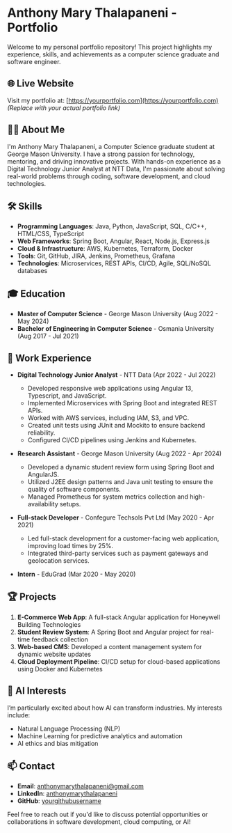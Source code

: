# Anthony Mary Thalapaneni - Portfolio

Welcome to my personal portfolio repository! This project highlights my experience, skills, and achievements as a computer science graduate and software engineer.

## 🌐 Live Website

Visit my portfolio at: [https://yourportfolio.com](https://yourportfolio.com) *(Replace with your actual portfolio link)*

## 🧑‍💻 About Me

I'm Anthony Mary Thalapaneni, a Computer Science graduate student at George Mason University. I have a strong passion for technology, mentoring, and driving innovative projects. With hands-on experience as a Digital Technology Junior Analyst at NTT Data, I'm passionate about solving real-world problems through coding, software development, and cloud technologies.

## 🛠 Skills

- **Programming Languages**: Java, Python, JavaScript, SQL, C/C++, HTML/CSS, TypeScript
- **Web Frameworks**: Spring Boot, Angular, React, Node.js, Express.js
- **Cloud & Infrastructure**: AWS, Kubernetes, Terraform, Docker
- **Tools**: Git, GitHub, JIRA, Jenkins, Prometheus, Grafana
- **Technologies**: Microservices, REST APIs, CI/CD, Agile, SQL/NoSQL databases

## 🎓 Education

- **Master of Computer Science** - George Mason University (Aug 2022 - May 2024)
- **Bachelor of Engineering in Computer Science** - Osmania University (Aug 2017 - Jul 2021)

## 💼 Work Experience

- **Digital Technology Junior Analyst** - NTT Data (Apr 2022 - Jul 2022)
    - Developed responsive web applications using Angular 13, Typescript, and JavaScript.
    - Implemented Microservices with Spring Boot and integrated REST APIs.
    - Worked with AWS services, including IAM, S3, and VPC.
    - Created unit tests using JUnit and Mockito to ensure backend reliability.
    - Configured CI/CD pipelines using Jenkins and Kubernetes.

- **Research Assistant** - George Mason University (Aug 2022 - Apr 2024)
    - Developed a dynamic student review form using Spring Boot and AngularJS.
    - Utilized J2EE design patterns and Java unit testing to ensure the quality of software components.
    - Managed Prometheus for system metrics collection and high-availability setups.

- **Full-stack Developer** - Confegure Techsols Pvt Ltd (May 2020 - Apr 2021)
    - Led full-stack development for a customer-facing web application, improving load times by 25%.
    - Integrated third-party services such as payment gateways and geolocation services.

- **Intern** - EduGrad (Mar 2020 - May 2020)

## 🏆 Projects

1. **E-Commerce Web App**: A full-stack Angular application for Honeywell Building Technologies
2. **Student Review System**: A Spring Boot and Angular project for real-time feedback collection
3. **Web-based CMS**: Developed a content management system for dynamic website updates
4. **Cloud Deployment Pipeline**: CI/CD setup for cloud-based applications using Docker and Kubernetes

## 🤖 AI Interests

I’m particularly excited about how AI can transform industries. My interests include:
- Natural Language Processing (NLP)
- Machine Learning for predictive analytics and automation
- AI ethics and bias mitigation

## 📫 Contact

- **Email**: [anthonymarythalapaneni@gmail.com](mailto:anthonymarythalapaneni@gmail.com)
- **LinkedIn**: [anthonymarythalapaneni](https://www.linkedin.com/in/thalapaneni)
- **GitHub**: [yourgithubusername](https://github.com/yourgithubusername)

Feel free to reach out if you'd like to discuss potential opportunities or collaborations in software development, cloud computing, or AI!
